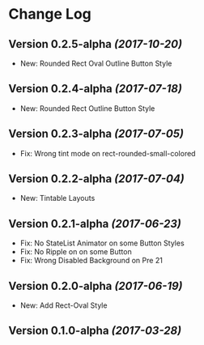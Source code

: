 Change Log
==========

Version 0.2.5-alpha *(2017-10-20)*
----------------------------

  * New: Rounded Rect Oval Outline Button Style

Version 0.2.4-alpha *(2017-07-18)*
----------------------------

  * New: Rounded Rect Outline Button Style

Version 0.2.3-alpha *(2017-07-05)*
----------------------------

  * Fix: Wrong tint mode on rect-rounded-small-colored

Version 0.2.2-alpha *(2017-07-04)*
----------------------------

  * New: Tintable Layouts

Version 0.2.1-alpha *(2017-06-23)*
----------------------------

  * Fix: No StateList Animator on some Button Styles
  * Fix: No Ripple on on some Button
  * Fix: Wrong Disabled Background on Pre 21

Version 0.2.0-alpha *(2017-06-19)*
----------------------------

 * New: Add Rect-Oval Style

Version 0.1.0-alpha *(2017-03-28)*
----------------------------